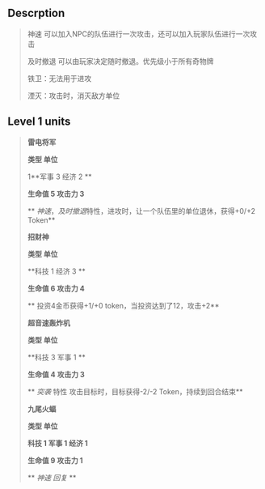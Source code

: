 ## Descrption
>神速 可以加入NPC的队伍进行一次攻击，还可以加入玩家队伍进行一次攻击
>
>及时撤退 可以由玩家决定随时撤退。优先级小于所有奇物牌
>
>铁卫：无法用于进攻
>
>湮灭：攻击时，消灭敌方单位
## Level 1 units
>
> **雷电将军**
> 
>**类型 单位**
> 
>1**军事 3 经济 2	**
> 
> **生命值	5	攻击力	3**
> 
> ** *神速*，*及时撤退*特性，进攻时，让一个队伍里的单位退休，获得+0/+2 Token**
> 
>
> **招财神**
> 
>**类型 单位**
> 
> **科技 1 经济 3	**
> 
> **生命值	6	攻击力	4**
> 
> ** 投资4金币获得+1/+0 token，当投资达到了12，攻击+2**
> 
>
> **超音速轰炸机**
> 
>**类型 单位**
> 
> **科技 3 军事 1	**
> 
> **生命值	4	攻击力	3**
> 
> ** *突袭* 特性 攻击目标时，目标获得-2/-2 Token，持续到回合结束**
> 
>
> **九尾火蝠**
> 
>**类型 单位**
> 
> **科技 1 军事 1 经济 1**
> 
> **生命值	9	攻击力	1**
> 
> ** *神速* *回复* **
> 
